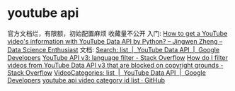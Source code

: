 # youtube api
官方文档烂，有限额，初始配置麻烦
收藏量不公开
入门: [How to get a YouTube video's information with YouTube Data API by Python? – Jingwen Zheng – Data Science Enthusiast](https://jingwen-z.github.io/how-to-get-a-youtube-video-information-with-youtube-data-api-by-python/)
文档: [Search: list  |  YouTube Data API  |  Google Developers](https://developers.google.com/youtube/v3/docs/search/list)
[YouTube API v3: language filter - Stack Overflow](https://stackoverflow.com/questions/17512490/youtube-api-v3-language-filter)
[How do I filter videos from YouTube Data API v3 that are blocked on copyright grounds - Stack Overflow](https://stackoverflow.com/questions/33236425/how-do-i-filter-videos-from-youtube-data-api-v3-that-are-blocked-on-copyright-gr)
[VideoCategories: list  |  YouTube Data API  |  Google Developers](https://developers.google.com/youtube/v3/docs/videoCategories/list)
[youtube api video category id list · GitHub](https://gist.github.com/dgp/1b24bf2961521bd75d6c)

